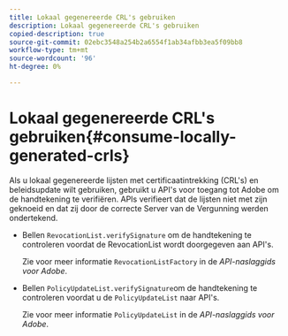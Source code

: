 ```yaml
---
title: Lokaal gegenereerde CRL's gebruiken
description: Lokaal gegenereerde CRL's gebruiken
copied-description: true
source-git-commit: 02ebc3548a254b2a6554f1ab34afbb3ea5f09bb8
workflow-type: tm+mt
source-wordcount: '96'
ht-degree: 0%

---
```


# Lokaal gegenereerde CRL&#39;s gebruiken{#consume-locally-generated-crls}

Als u lokaal gegenereerde lijsten met certificaatintrekking (CRL&#39;s) en beleidsupdate wilt gebruiken, gebruikt u API&#39;s voor toegang tot Adobe om de handtekening te verifiëren. APIs verifieert dat de lijsten niet met zijn geknoeid en dat zij door de correcte Server van de Vergunning werden ondertekend.

* Bellen `RevocationList.verifySignature` om de handtekening te controleren voordat de RevocationList wordt doorgegeven aan API&#39;s.

  Zie voor meer informatie `RevocationListFactory` in de *API-naslaggids voor Adobe*.

* Bellen `PolicyUpdateList.verifySignature`om de handtekening te controleren voordat u de `PolicyUpdateList` naar API&#39;s.

  Zie voor meer informatie `PolicyUpdateList` in de *API-naslaggids voor Adobe*.
